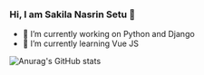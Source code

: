 ### Hi, I am Sakila Nasrin Setu 👋

<!-- **sakilanasrinsetu/sakilanasrinsetu** is a ✨ _special_ ✨ repository because its `README.md` (this file) appears on your GitHub profile. -->

<!-- Here are some ideas to get you started: -->

- 🔭 I’m currently working on Python and Django
- 🌱 I’m currently learning Vue JS
<!-- - 👯 I’m looking to collaborate on ...
- 🤔 I’m looking for help with ...
- 💬 Ask me about ...
- 📫 How to reach me: ...
- 😄 Pronouns: ...
- ⚡ Fun fact: ...  -->

<!-- ![Anurag's GitHub stats](https://github-readme-stats.vercel.app/api?username=sakilanasrinsetu&hide=contribs,prs) -->
<!-- [![Anurag's github stats](https://github-readme-stats.vercel.app/api?username=sakilanasrinsetu)](https://github.com/sakilanasrinsetu/) -->
![Anurag's GitHub stats](https://github-readme-stats.vercel.app/api?username=sakilanasrinsetu&show_icons=true&theme=radical)


<!-- [![Top Langs](https://github-readme-stats.vercel.app/api/top-langs/?username=sakilanasrinsetu&layout=compact)](https://github.com/sakilanasrinsetu/) -->




<!-- ![Harshal Jadhav Medium](https://mediumblog-cards.vercel.app/getMediumBlogs?username=harshalrj25)](https://medium.com/@harshalrj25) -->
